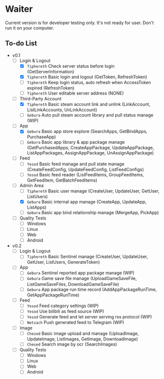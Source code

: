 # Waiter

Current version is for developer testing only. It's not ready for user. Don't run it on your computer.

## To-do List

- v0.1
  - [ ] Login & Logout
    - [x] `Tiphereth` Check server status before login  (GetServerInformation)
    - [x] `Tiphereth` Basic login and logout (GetToken, RefreshToken)
    - [ ] `Tiphereth` Keep login status, auto refresh when AccessToken expired (RefreshToken)
    - [ ] `Tiphereth` User editable server address (NONE)
  - [ ] Third-Party Account
    - [x] `Tiphereth` Basic steam account link and unlink (LinkAccount, ListLinkAccounts, UnLinkAccount)
    - [ ] `Gebura` Auto pull steam account library and pull status manage (WIP)
  - [ ] App
    - [x] `Gebura` Basic app store explore (SearchApps, GetBindApps, PurchaseApp)
    - [ ] `Gebura` Basic app library & app package manage (GetPurchasedApps, CreateAppPackage, UpdateAppPackage, ListAppPackages, AssignAppPackage, UnAssignAppPackage)
  - [ ] Feed
    - [ ] `Yesod` Basic feed manage and pull state manage (CreateFeedConfig, UpdateFeedConfig, ListFeedConfigs)
    - [ ] `Yesod` Basic feed reader (ListFeedItems, GroupFeedItems, GetFeedItem, GetBatchFeedItems)
  - [ ] Admin Area
    - [ ] `Tiphereth` Basic user manage (CreateUser, UpdateUser, GetUser, ListUsers)
    - [x] `Gebura` Basic internal app manage (CreateApp, UpdateApp, ListApps)
    - [ ] `Gebura` Basic app bind relationship manage (MergeApp, PickApp)
  - [ ] Quality Tests
    - [ ] Windows
    - [ ] Linux
    - [ ] Web
    - [ ] Android
- v0.2
  - [ ] Login & Logout
    - [ ] `Tiphereth` Basic Sentinel manage (CreateUser, UpdateUser, GetUser, ListUsers, GenerateToken)
  - [ ] App
    - [ ] `Gebura` Sentinel reported app package manage (WIP)
    - [ ] `Gebura` Game save file manage (UploadGameSaveFile, ListGameSaveFiles, DownloadGameSaveFile)
    - [ ] `Gebura` App package run time record (AddAppPackageRunTime, GetAppPackageRunTime)
  - [ ] Feed
    - [ ] `Yesod` Feed category settings (WIP)
    - [ ] `Yesod` Use bilibili as feed source (WIP)
    - [ ] `Yesod` Generate feed and let server serving rss protocol (WIP)
    - [ ] `Netzach` Push generated feed to Telegram (WIP)
  - [ ] Image
    - [ ] `Chesed` Basic image upload and manage (UploadImage, UpdateImage, ListImages, GetImage, DownloadImage)
    - [ ] `Chesed` Search image by ocr (SearchImages)
  - [ ] Quality Tests
    - [ ] Windows
    - [ ] Linux
    - [ ] Web
    - [ ] Android